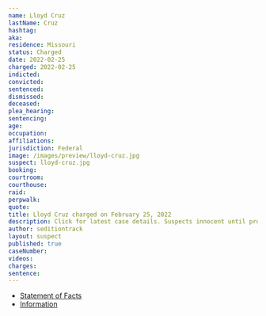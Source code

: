 ```yaml
---
name: Lloyd Cruz
lastName: Cruz
hashtag:
aka:
residence: Missouri
status: Charged
date: 2022-02-25
charged: 2022-02-25
indicted:
convicted:
sentenced:
dismissed:
deceased:
plea_hearing:
sentencing:
age:
occupation:
affiliations:
jurisdiction: Federal
image: /images/preview/lloyd-cruz.jpg
suspect: lloyd-cruz.jpg
booking:
courtroom:
courthouse:
raid:
perpwalk:
quote:
title: Lloyd Cruz charged on February 25, 2022
description: Click for latest case details. Suspects innocent until proven guilty.
author: seditiontrack
layout: suspect
published: true
caseNumber:
videos:
charges:
sentence:
---
```

- [Statement of Facts](https://extremism.gwu.edu/sites/g/files/zaxdzs2191/f/Lloyd%20Casimiro%20Cruz%20Jr%20Statement%20of%20Facts.pdf)
- [Information](https://extremism.gwu.edu/sites/g/files/zaxdzs2191/f/Lloyd%20Casimiro%20Cruz%20Jr%20Information.pdf)

